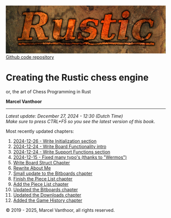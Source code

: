 ![Rustic Logo](../img/rustic-logo-web.jpg)
[Github code repository](https://github.com/mvanthoor/rustic)

# Creating the Rustic chess engine

or, the art of Chess Programming in Rust

__**Marcel Vanthoor**__<br /><hr />

_Latest update:  December 27, 2024 - 12:30 (Dutch Time)_<br />
_Make sure to press CTRL+F5 so you see the latest version of this book_.</br>

Most recently updated chapters:<br />
1. [2024-12-26 - Write Initialization section](../board_representation/init.md)
1. [2024-12-24 - Write Board Functionality
   intro](../board_functionality/introduction.md)
1. [2024-12-24 - Write Support Functions
   section](../board_functionality/support_functions.md)
1. [2024-12-15 - Fixed many typo's (thanks to "Wermos")](../front_matter/title.md)
1. [Write Board Struct Chapter](../board_representation/board_struct.md)
1. [Rewrite About Me](../back_matter/me.md)
1. [Small update to the Bitboards chapter](../board_representation/bitboards.md)
1. [Finish the Piece List chapter](../board_representation/piece_list.md)
1. [Add the Piece List chapter](../board_representation/piece_list.md)
1. [Updated the Bitboards chapter](../board_representation/bitboards.md)
1. [Updated the Downloads chapter](../front_matter/downloads.md)
1. [Added the Game History chapter](../board_representation/game_history.md)

© 2019 - 2025, Marcel Vanthoor, all rights reserved.